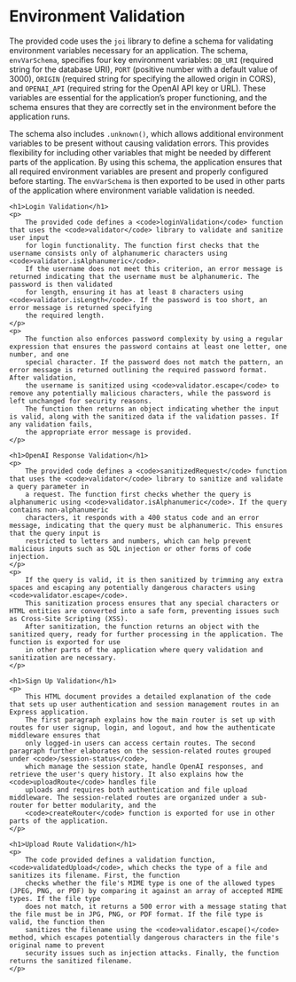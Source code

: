 <!DOCTYPE html>
<html lang="en">
<head>
    <meta charset="UTF-8">
    <meta name="viewport" content="width=device-width, initial-scale=1.0">
    <title>Environment and Validation</title>
</head>
<body>
    <h1>Environment Validation</h1>
    <p>
        The provided code uses the <code>joi</code> library to define a schema for validating environment variables necessary for an application. 
        The schema, <code>envVarSchema</code>, specifies four key environment variables: <code>DB_URI</code> (required string for the database URI), 
        <code>PORT</code> (positive number with a default value of 3000), <code>ORIGIN</code> (required string for specifying the allowed origin in CORS), 
        and <code>OPENAI_API</code> (required string for the OpenAI API key or URL). These variables are essential for the application’s proper functioning, 
        and the schema ensures that they are correctly set in the environment before the application runs.
    </p>
    <p>
        The schema also includes <code>.unknown()</code>, which allows additional environment variables to be present without causing validation errors. 
        This provides flexibility for including other variables that might be needed by different parts of the application. By using this schema, 
        the application ensures that all required environment variables are present and properly configured before starting. 
        The <code>envVarSchema</code> is then exported to be used in other parts of the application where environment variable validation is needed.
    </p>

    <h1>Login Validation</h1>
    <p>
        The provided code defines a <code>loginValidation</code> function that uses the <code>validator</code> library to validate and sanitize user input 
        for login functionality. The function first checks that the username consists only of alphanumeric characters using <code>validator.isAlphanumeric</code>. 
        If the username does not meet this criterion, an error message is returned indicating that the username must be alphanumeric. The password is then validated 
        for length, ensuring it has at least 8 characters using <code>validator.isLength</code>. If the password is too short, an error message is returned specifying 
        the required length.
    </p>
    <p>
        The function also enforces password complexity by using a regular expression that ensures the password contains at least one letter, one number, and one 
        special character. If the password does not match the pattern, an error message is returned outlining the required password format. After validation, 
        the username is sanitized using <code>validator.escape</code> to remove any potentially malicious characters, while the password is left unchanged for security reasons. 
        The function then returns an object indicating whether the input is valid, along with the sanitized data if the validation passes. If any validation fails, 
        the appropriate error message is provided.
    </p>

    <h1>OpenAI Response Validation</h1>
    <p>
        The provided code defines a <code>sanitizedRequest</code> function that uses the <code>validator</code> library to sanitize and validate a query parameter in 
        a request. The function first checks whether the query is alphanumeric using <code>validator.isAlphanumeric</code>. If the query contains non-alphanumeric 
        characters, it responds with a 400 status code and an error message, indicating that the query must be alphanumeric. This ensures that the query input is 
        restricted to letters and numbers, which can help prevent malicious inputs such as SQL injection or other forms of code injection.
    </p>
    <p>
        If the query is valid, it is then sanitized by trimming any extra spaces and escaping any potentially dangerous characters using <code>validator.escape</code>. 
        This sanitization process ensures that any special characters or HTML entities are converted into a safe form, preventing issues such as Cross-Site Scripting (XSS). 
        After sanitization, the function returns an object with the sanitized query, ready for further processing in the application. The function is exported for use 
        in other parts of the application where query validation and sanitization are necessary.
    </p>

    <h1>Sign Up Validation</h1>
    <p>
        This HTML document provides a detailed explanation of the code that sets up user authentication and session management routes in an Express application. 
        The first paragraph explains how the main router is set up with routes for user signup, login, and logout, and how the authenticate middleware ensures that 
        only logged-in users can access certain routes. The second paragraph further elaborates on the session-related routes grouped under <code>/session-status</code>, 
        which manage the session state, handle OpenAI responses, and retrieve the user's query history. It also explains how the <code>uploadRoute</code> handles file 
        uploads and requires both authentication and file upload middleware. The session-related routes are organized under a sub-router for better modularity, and the 
        <code>createRouter</code> function is exported for use in other parts of the application.
    </p>

    <h1>Upload Route Validation</h1>
    <p>
        The code provided defines a validation function, <code>validatedUpload</code>, which checks the type of a file and sanitizes its filename. First, the function 
        checks whether the file's MIME type is one of the allowed types (JPEG, PNG, or PDF) by comparing it against an array of accepted MIME types. If the file type 
        does not match, it returns a 500 error with a message stating that the file must be in JPG, PNG, or PDF format. If the file type is valid, the function then 
        sanitizes the filename using the <code>validator.escape()</code> method, which escapes potentially dangerous characters in the file's original name to prevent 
        security issues such as injection attacks. Finally, the function returns the sanitized filename.
    </p>
</body>
</html>
